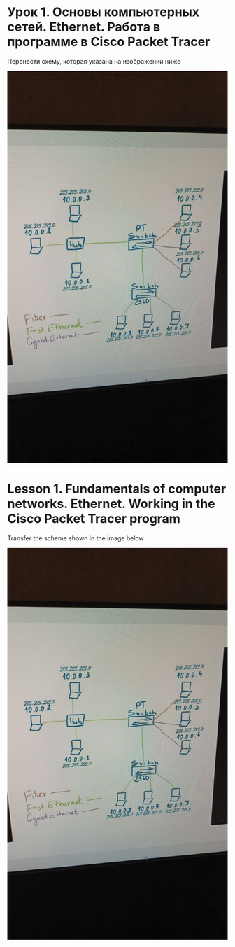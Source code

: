 # Урок 1. Основы компьютерных сетей. Ethernet. Работа в программе в Cisco Packet Tracer
Перенести схему, которая указана на изображении ниже

 ![](1.jpg)  


 # Lesson 1. Fundamentals of computer networks. Ethernet. Working in the Cisco Packet Tracer program
Transfer the scheme shown in the image below

 ![](1.jpg)  